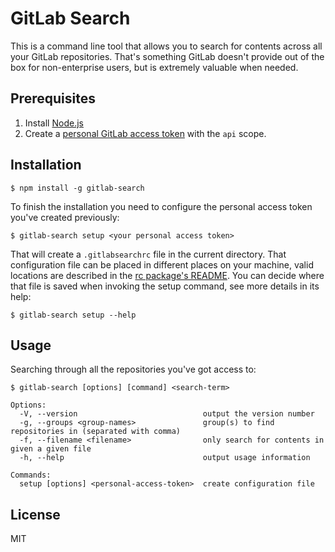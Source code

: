 # GitLab Search

This is a command line tool that allows you to search for contents across all your GitLab repositories.
That's something GitLab doesn't provide out of the box for non-enterprise users, but is extremely valuable
when needed.

## Prerequisites

1. Install [Node.js](https://nodejs.org)
2. Create a [personal GitLab access token](https://docs.gitlab.com/ee/user/profile/personal_access_tokens.html#creating-a-personal-access-token) with the `api` scope.

## Installation

```
$ npm install -g gitlab-search
```

To finish the installation you need to configure the personal access token you've created previously:

```
$ gitlab-search setup <your personal access token>
```

That will create a `.gitlabsearchrc` file in the current directory. That configuration file can be placed
in different places on your machine, valid locations are described in the [rc package's README](https://www.npmjs.com/package/rc#standards).
You can decide where that file is saved when invoking the setup command, see more details in its help:

```
$ gitlab-search setup --help
```

## Usage

Searching through all the repositories you've got access to:

```
$ gitlab-search [options] [command] <search-term>

Options:
  -V, --version                            output the version number
  -g, --groups <group-names>               group(s) to find repositories in (separated with comma)
  -f, --filename <filename>                only search for contents in given a given file
  -h, --help                               output usage information

Commands:
  setup [options] <personal-access-token>  create configuration file
```

## License

MIT
